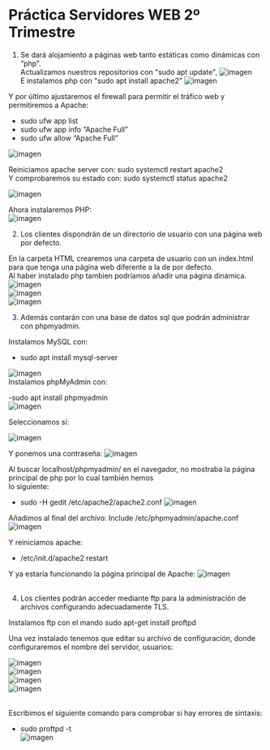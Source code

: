 # Práctica Servidores WEB      2º Trimestre

1. Se dará alojamiento a páginas web tanto estáticas como dinámicas con “php”. <br>
Actualizamos nuestros repositorios con "sudo apt update",
![imagen](https://user-images.githubusercontent.com/72253934/221395514-9f0825ff-1b33-44cd-925d-03eee69d5953.png) <br>
E instalamos php con "sudo apt install apache2"
![imagen](https://user-images.githubusercontent.com/72253934/221395568-c76516ca-7d61-41d8-a47f-f50f2e953528.png) <br>

Y por último ajustaremos el firewall para permitir el tráfico web y permitiremos a Apache: 

- sudo ufw app list <br>
- sudo ufw app info “Apache Full” <br>
- sudo ufw allow “Apache Full” <br>

![imagen](https://user-images.githubusercontent.com/72253934/221395843-5037768a-79c8-49aa-b2a2-281d6eb1f261.png)

Reiniciamos apache server con: sudo systemctl restart apache2 <br>
Y comprobaremos  su estado con: sudo systemctl status apache2 <br>

![imagen](https://user-images.githubusercontent.com/72253934/221395943-c06e684a-bf42-4731-9c52-a9ed594ebb18.png) <br>

Ahora instalaremos PHP: <br>
![imagen](https://user-images.githubusercontent.com/72253934/221396028-e98ec48b-af6c-413f-a6ec-b5fa6b7ed89f.png) <br>

2. Los clientes dispondrán de un directorio de usuario con una página web
por defecto. <br>

En la carpeta HTML crearemos una carpeta de usuario con un index.html para que tenga una página web diferente a la de por defecto. <br>
Al haber instalado php tambien podríamos añadir una página dinámica.
![imagen](https://user-images.githubusercontent.com/72253934/221397684-a418f428-81c0-4356-959b-03a493f7d51c.png) <br>
![imagen](https://user-images.githubusercontent.com/72253934/221397697-5155bbcd-6d20-484c-9900-d7532b2b5033.png) <br>
![imagen](https://user-images.githubusercontent.com/72253934/221397731-960068db-bd11-4ed2-a2df-ef2cf463cbac.png)

3. Además contarán con una base de datos sql que podrán administrar con phpmyadmin. <br>

Instalamos MySQL con:
- sudo apt install mysql-server

![imagen](https://user-images.githubusercontent.com/72253934/221398124-5d9b857f-9eb0-43fe-8f8e-e32430127f6f.png)
<br>
Instalamos phpMyAdmin con: 

-sudo apt install phpmyadmin <br>
![imagen](https://user-images.githubusercontent.com/72253934/221398170-b29379f5-8857-44c5-b2ec-8e7bb7725246.png)

Seleccionamos sí: 

![imagen](https://user-images.githubusercontent.com/72253934/221398224-7ae03e24-6ca8-4082-88c5-9229c5000d06.png) <br>

Y ponemos una contraseña: 
![imagen](https://user-images.githubusercontent.com/72253934/221398258-c82b4062-3022-41b7-819e-2591ab41259f.png) <br>

Al buscar localhost/phpmyadmin/ en el navegador, no mostraba la página principal de php por lo cual también hemos <br>
lo siguiente: <br>
- sudo -H gedit /etc/apache2/apache2.conf
![imagen](https://user-images.githubusercontent.com/72253934/221398663-801ea4d8-cb3f-4785-a7be-0875b241f534.png) <br>

Añadimos al final del archivo:
Include /etc/phpmyadmin/apache.conf <br>
![imagen](https://user-images.githubusercontent.com/72253934/221398693-b6ac9912-d495-42a3-a976-c26c50b24166.png) <br>

Y reiniciamos apache:
- /etc/init.d/apache2 restart <br>

Y ya estaría funcionando la página principal de Apache: 
![imagen](https://user-images.githubusercontent.com/72253934/221398770-cfac64a7-8bd7-4d02-93fb-043a75edcaaa.png) <br> <br>

4. Los clientes podrán acceder mediante ftp para la administración de
archivos configurando adecuadamente TLS.

Instalamos ftp con el mando sudo apt-get install proftpd <br>

Una vez instalado tenemos que editar su archivo de configuración, donde configuraremos el nombre del servidor, usuarios: <br>

![imagen](https://user-images.githubusercontent.com/72253934/221399293-092c74a0-ab52-47ce-8996-a804017d82fe.png) <br>
![imagen](https://user-images.githubusercontent.com/72253934/221399339-12b9f5b5-1d16-418e-a831-2515ea36b389.png) <br>
![imagen](https://user-images.githubusercontent.com/72253934/221399405-d9069deb-8fe0-4732-a6ac-cb10a8a2db0d.png) <br>
![imagen](https://user-images.githubusercontent.com/72253934/221399430-a9e7baf9-1ffe-459f-ac9f-e41eacf64709.png)
<br> <br> 

Escribimos el siguiente comando para comprobar si hay errores de sintaxis:
- sudo proftpd -t <br>
![imagen](https://user-images.githubusercontent.com/72253934/221399872-f2a91501-5156-4512-970e-469c92a50e3e.png)

